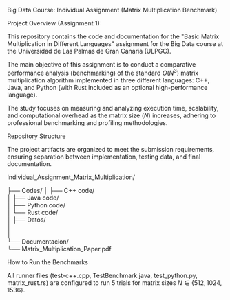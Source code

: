Big Data Course: Individual Assignment (Matrix Multiplication Benchmark)

Project Overview (Assignment 1)

This repository contains the code and documentation for the "Basic Matrix Multiplication in Different Languages" assignment for the Big Data course at the Universidad de Las Palmas de Gran Canaria (ULPGC).

The main objective of this assignment is to conduct a comparative performance analysis (benchmarking) of the standard $O(N^3)$ matrix multiplication algorithm implemented in three different languages: C++, Java, and Python (with Rust included as an optional high-performance language).

The study focuses on measuring and analyzing execution time, scalability, and computational overhead as the matrix size ($N$) increases, adhering to professional benchmarking and profiling methodologies.

Repository Structure

The project artifacts are organized to meet the submission requirements, ensuring separation between implementation, testing data, and final documentation.

Individual_Assignment_Matrix_Multiplication/

├── Codes/
│   ├── C++ code/          
│   ├── Java code/           
│   ├── Python code/         
│   └── Rust code/           
│
├── Datos/                  
│       
│   
└── Documentacion/        
    └── Matrix_Multiplication_Paper.pdf


How to Run the Benchmarks

All runner files (test-c++.cpp, TestBenchmark.java, test_python.py, matrix_rust.rs) are configured to run 5 trials for matrix sizes $N \in \{512, 1024, 1536\}$.
